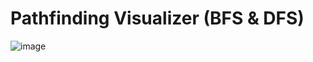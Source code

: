 # Pathfinding Visualizer (BFS & DFS)



![image](https://github.com/liam709/liam709.github.io/assets/32212429/8f796311-6236-4ccf-a2b2-87911eaa832e)
